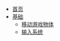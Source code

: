 - [首页](/)
- [基础](basic/README.md "基础")
    - [移动游戏物体](basic/move-gameobject/README.md "移动游戏物体")
    - [输入系统](basic/input-system/README.md "输入系统")